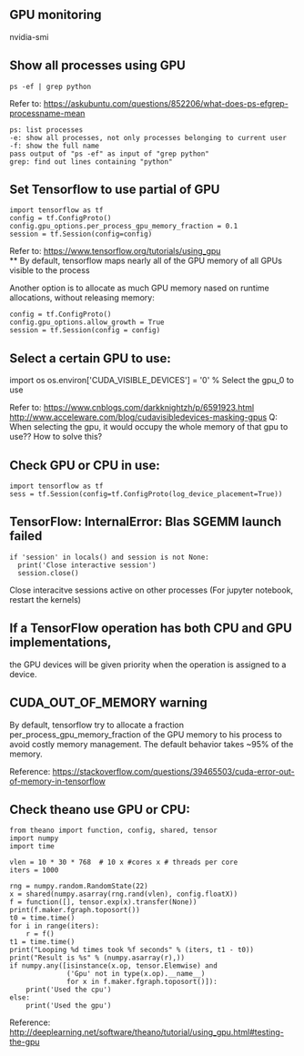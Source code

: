 ## GPU monitoring  
  nvidia-smi  

## Show all processes using GPU  
  `ps -ef | grep python`  
  
  Refer to: https://askubuntu.com/questions/852206/what-does-ps-efgrep-processname-mean  
  ```
  ps: list processes
  -e: show all processes, not only processes belonging to current user
  -f: show the full name
  pass output of "ps -ef" as input of "grep python"
  grep: find out lines containing "python"
  ```

## Set Tensorflow to use partial of GPU   
  ```
  import tensorflow as tf
  config = tf.ConfigProto()
  config.gpu_options.per_process_gpu_memory_fraction = 0.1
  session = tf.Session(config=config)
  ```
  
  Refer to: https://www.tensorflow.org/tutorials/using_gpu  
  ** By default, tensorflow maps nearly all of the GPU memory of all GPUs visible to the process  
  
  Another option is to allocate as much GPU memory nased on runtime allocations, without releasing memory:   
  ```
  config = tf.ConfigProto()
  config.gpu_options.allow_growth = True
  session = tf.Session(config = config)
  ```
  
## Select a certain GPU to use:
  import os
  os.environ['CUDA_VISIBLE_DEVICES'] = '0' % Select the gpu_0 to use
  
  Refer to: https://www.cnblogs.com/darkknightzh/p/6591923.html
            http://www.acceleware.com/blog/cudavisibledevices-masking-gpus
  Q: When selecting the gpu, it would occupy the whole memory of that gpu to use?? How to solve this? 

## Check GPU or CPU in use:
  ```
  import tensorflow as tf
  sess = tf.Session(config=tf.ConfigProto(log_device_placement=True))  
  ```
  
## TensorFlow: InternalError: Blas SGEMM launch failed  
  ```
  if 'session' in locals() and session is not None:
    print('Close interactive session')
    session.close()
  ```
  
  Close interacitve sessions active on other processes (For jupyter notebook, restart the kernels)  
 
## If a TensorFlow operation has both CPU and GPU implementations, 
  the GPU devices will be given priority when the operation is assigned to a device.

## CUDA_OUT_OF_MEMORY warning  
  By default, tensorflow try to allocate a fraction per_process_gpu_memory_fraction of the GPU memory 
  to his process to avoid costly memory management. The default behavior takes ~95% of the memory. 
  
  Reference: https://stackoverflow.com/questions/39465503/cuda-error-out-of-memory-in-tensorflow
  
## Check theano use GPU or CPU:
  ```
  from theano import function, config, shared, tensor
  import numpy
  import time

  vlen = 10 * 30 * 768  # 10 x #cores x # threads per core
  iters = 1000

  rng = numpy.random.RandomState(22)
  x = shared(numpy.asarray(rng.rand(vlen), config.floatX))
  f = function([], tensor.exp(x).transfer(None))
  print(f.maker.fgraph.toposort())
  t0 = time.time()
  for i in range(iters):
      r = f()
  t1 = time.time()
  print("Looping %d times took %f seconds" % (iters, t1 - t0))
  print("Result is %s" % (numpy.asarray(r),))
  if numpy.any([isinstance(x.op, tensor.Elemwise) and
                ('Gpu' not in type(x.op).__name__)
                for x in f.maker.fgraph.toposort()]):
      print('Used the cpu')
  else:
      print('Used the gpu')
  ```
  
  Reference: http://deeplearning.net/software/theano/tutorial/using_gpu.html#testing-the-gpu
  
  
